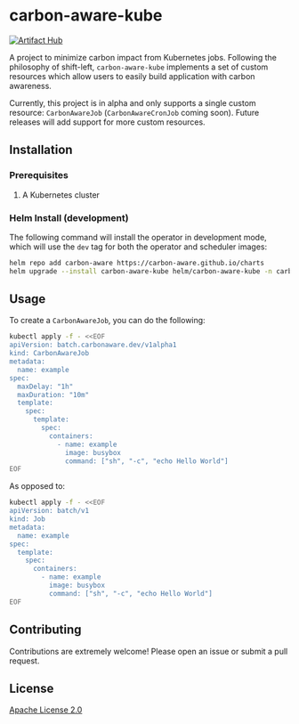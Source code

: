# carbon-aware-kube
[![Artifact Hub](https://img.shields.io/endpoint?url=https://artifacthub.io/badge/repository/carbon-aware-kube)](https://artifacthub.io/packages/search?repo=carbon-aware-kube)

A project to minimize carbon impact from Kubernetes jobs. Following the philosophy of shift-left, `carbon-aware-kube` implements a set of custom resources which allow users to easily build application with carbon awareness.

Currently, this project is in alpha and only supports a single custom resource: `CarbonAwareJob` (`CarbonAwareCronJob` coming soon). Future releases will add support for more custom resources.

## Installation

### Prerequisites

1. A Kubernetes cluster

### Helm Install (development)

The following command will install the operator in development mode, which will use the `dev` tag for both the operator and scheduler images:
```bash
helm repo add carbon-aware https://carbon-aware.github.io/charts
helm upgrade --install carbon-aware-kube helm/carbon-aware-kube -n carbon-aware-kube --create-namespace
```

## Usage

To create a `CarbonAwareJob`, you can do the following:
```bash
kubectl apply -f - <<EOF
apiVersion: batch.carbonaware.dev/v1alpha1
kind: CarbonAwareJob
metadata:
  name: example
spec:
  maxDelay: "1h"
  maxDuration: "10m"
  template:
    spec:
      template:
        spec:
          containers:
            - name: example
              image: busybox
              command: ["sh", "-c", "echo Hello World"]
EOF
```

As opposed to:
```bash
kubectl apply -f - <<EOF
apiVersion: batch/v1
kind: Job
metadata:
  name: example
spec:
  template:
    spec:
      containers:
        - name: example
          image: busybox
          command: ["sh", "-c", "echo Hello World"]
EOF
```


## Contributing

Contributions are extremely welcome! Please open an issue or submit a pull request.

## License

[Apache License 2.0](LICENSE)